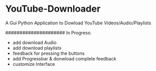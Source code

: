 # YouTube-Downloader
A Gui Python Application to Dowload YouTube Videos/Audio/Playlists

#####################
In Progress:

- add download Audio
- add download playlists
- feedback for pressing the buttons
- add Progressbar & donwload complete feedback
- customize Interface
